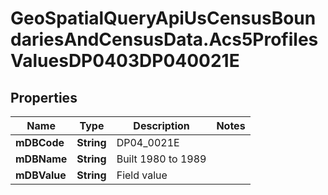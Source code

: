 # GeoSpatialQueryApiUsCensusBoundariesAndCensusData.Acs5ProfilesValuesDP0403DP040021E

## Properties

Name | Type | Description | Notes
------------ | ------------- | ------------- | -------------
**mDBCode** | **String** | DP04_0021E | 
**mDBName** | **String** | Built 1980 to 1989 | 
**mDBValue** | **String** | Field value | 


